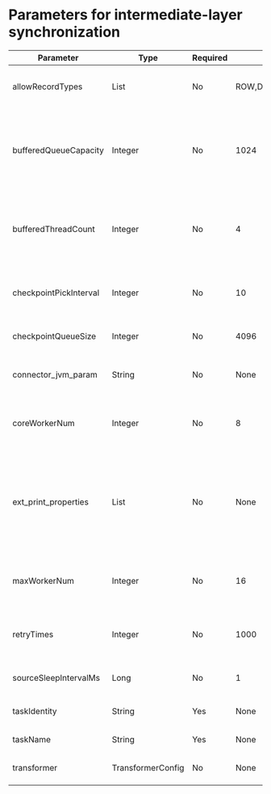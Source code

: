 # Parameters for intermediate-layer synchronization 




|       Parameter        |       Type        | Required |               Default value                |                                                                                                  Description                                                                                                   |
|------------------------|-------------------|----------|--------------------------------------------|----------------------------------------------------------------------------------------------------------------------------------------------------------------------------------------------------------------|
| allowRecordTypes       | List              | No       | ROW,DELETE,UPDATE,INSERT,HEARTBEAT,REPLACE | The type of messages that can be synchronized.                                                                                                                                                                 |
| bufferedQueueCapacity  | Integer           | No       | 1024                                       | The size of the blocking queue for reading/writing the buffer that serves as the intermediate layer.                                                                                                           |
| bufferedThreadCount    | Integer           | No       | 4                                          | The size of the thread pool for reading/writing the buffer that serves as the intermediate layer.                                                                                                              |
| checkpointPickInterval | Integer           | No       | 10                                         | The interval for writing checkpoint files, in seconds.                                                                                                                                                         |
| checkpointQueueSize    | Integer           | No       | 4096                                       | The length of the checkpoint queue.                                                                                                                                                                            |
| connector_jvm_param    | String            | No       | None                                       | The Java Virtual Machine (JVM) parameter.                                                                                                                                                                      |
| coreWorkerNum          | Integer           | No       | 8                                          | The thread pool core size read/written by using the Java framework.                                                                                                                                            |
| ext_print_properties   | List              | No       | None                                       | The properties, which are separated with commas (,). If this parameter is specified, the corresponding metadata is output to the msg logs.                                                                     |
| maxWorkerNum           | Integer           | No       | 16                                         | The maximum number of read/write threads in the framework.                                                                                                                                                     |
| retryTimes             | Integer           | No       | 1000                                       | The number of retries allowed upon a message sending failure.                                                                                                                                                  |
| sourceSleepIntervalMs  | Long              | No       | 1                                          | The sleep interval, in milliseconds.                                                                                                                                                                           |
| taskIdentity           | String            | Yes      | None                                       | The logical identifier of the task.                                                                                                                                                                            |
| taskName               | String            | Yes      | None                                       | The name of the task.                                                                                                                                                                                          |
| transformer            | TransformerConfig | No       | None                                       | Specifies whether to use SqlTransformer.                                                                                                                                                                       |




